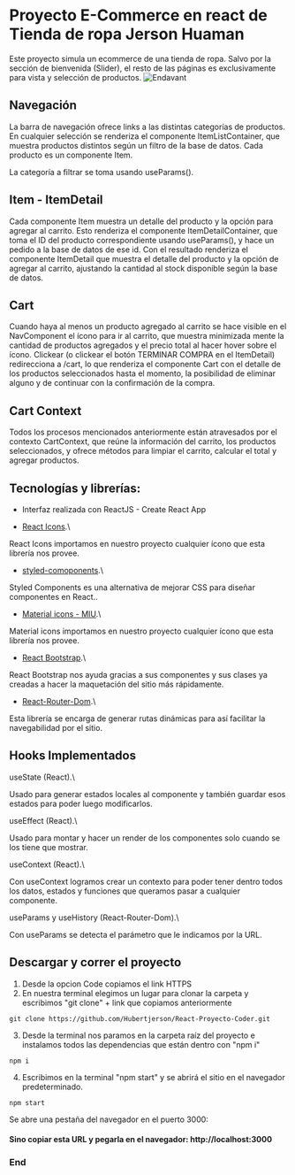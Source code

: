 # Proyecto E-Commerce en react de Tienda de ropa Jerson Huaman

Este proyecto simula un ecommerce de una tienda de ropa. Salvo por la sección de bienvenida (Slider), el resto de las páginas es exclusivamente para vista y selección de productos.
![Endavant](public/Video/Video-TIENDA-Gif.gif)

## Navegación

La barra de navegación ofrece links a las distintas categorías de productos. En cualquier selección se renderiza el componente ItemListContainer, que muestra productos distintos según un filtro de la base de datos. Cada producto es un componente Item.

La categoría a filtrar se toma usando useParams().

## Item - ItemDetail

Cada componente Item muestra un detalle del producto y la opción para agregar al carrito. Esto renderiza el componente ItemDetailContainer, que toma el ID del producto correspondiente usando useParams(), y hace un pedido a la base de datos de ese id. Con el resultado renderiza el componente ItemDetail que muestra el detalle del producto y la opción de agregar al carrito, ajustando la cantidad al stock disponible según la base de datos.

## Cart

Cuando haya al menos un producto agregado al carrito se hace visible en el NavComponent el ícono para ir al carrito, que muestra minimizada mente la cantidad de productos agregados y el precio total al hacer hover sobre el ícono. Clickear (o clickear el botón TERMINAR COMPRA en el ItemDetail) redirecciona a /cart, lo que renderiza el componente Cart con el detalle de los productos seleccionados hasta el momento, la posibilidad de eliminar alguno y de continuar con la confirmación de la compra.

## Cart Context

Todos los procesos mencionados anteriormente están atravesados por el contexto CartContext, que reúne la información del carrito, los productos seleccionados, y ofrece métodos para limpiar el carrito, calcular el total y agregar productos.

## Tecnologías y librerías:

- Interfaz realizada con ReactJS - Create React App

- [React Icons](https://react-icons.github.io/react-icons/).\

React Icons importamos en nuestro proyecto cualquier ícono que esta librería nos provee.

- [styled-comoponents](https://styled-components.com/).\

Styled Components es una alternativa de mejorar CSS para diseñar componentes en React..

- [Material icons - MIU](https://mui.com/components/material-icons/).\

Material icons importamos en nuestro proyecto cualquier ícono que esta librería nos provee.

- [React Bootstrap](https://react-bootstrap.github.io/).\

React Bootstrap nos ayuda gracias a sus componentes y sus clases ya creadas a hacer la maquetación del sitio más rápidamente.

- [React-Router-Dom](https://reactrouter.com/web/guides/quick-start).\

Esta librería se encarga de generar rutas dinámicas para así facilitar la navegabilidad por el sitio.

## Hooks Implementados

useState (React).\

Usado para generar estados locales al componente y también guardar esos estados para poder luego modificarlos.

useEffect (React).\

Usado para montar y hacer un render de los componentes solo cuando se los tiene que mostrar.

useContext (React).\

Con useContext logramos crear un contexto para poder tener dentro todos los datos, estados y funciones que queramos pasar a cualquier componente.

useParams y useHistory (React-Router-Dom).\

Con useParams se detecta el parámetro que le indicamos por la URL.

## Descargar y correr el proyecto

1.  Desde la opcion Code copiamos el link HTTPS
2.  En nuestra terminal elegimos un lugar para clonar la carpeta y escribimos "git clone" + link que copiamos anteriormente

```
git clone https://github.com/Hubertjerson/React-Proyecto-Coder.git
```

3.  Desde la terminal nos paramos en la carpeta raíz del proyecto e instalamos todos las dependencias que están dentro con "npm i"

```
npm i
```

4.  Escribimos en la terminal "npm start" y se abrirá el sitio en el navegador predeterminado.

```
npm start
```

Se abre una pestaña del navegador en el puerto 3000:

#### Sino copiar esta URL y pegarla en el navegador: http://localhost:3000

### End
